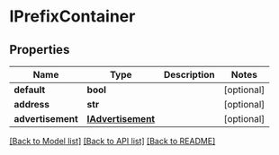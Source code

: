 # IPrefixContainer

## Properties
Name | Type | Description | Notes
------------ | ------------- | ------------- | -------------
**default** | **bool** |  | [optional] 
**address** | **str** |  | [optional] 
**advertisement** | [**IAdvertisement**](IAdvertisement.md) |  | [optional] 

[[Back to Model list]](../README.md#documentation-for-models) [[Back to API list]](../README.md#documentation-for-api-endpoints) [[Back to README]](../README.md)


